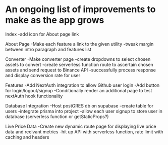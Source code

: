 # An ongoing list of improvements to make as the app grows

Index
-add icon for About page link

About Page
-Make each feature a link to the given utility
-tweak margin between intro paragraph and features list

Converter
-Make converter page
-create dropdowns to select chosen assets to convert
-create serverless function route to ascertain chosen assets and send request to Binance API
-successfully process response and display conversion rate for user

Features
-Add NextAuth integration to allow Github user login
-Add button for login/logout/signup
-Conditionally render an additional page to test nextAuth hook functionality

Database Integration
-Host postGRES db on supabase
-create table for users
-integrate prisma into project
-allow each user signup to store user in database (serverless function or getStaticProps?)

Live Price Data
-Create new dynamic route page for displaying live price data and reelvant metrics
-hit up API with serverless function, rate limit with caching and headers
